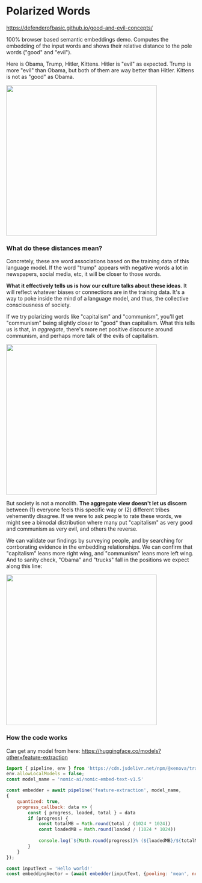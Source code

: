 # Polarized Words

https://defenderofbasic.github.io/good-and-evil-concepts/

100% browser based semantic embeddings demo. Computes the embedding of the input words and shows their relative distance to the pole words ("good" and "evil"). 

Here is Obama, Trump, Hitler, Kittens. Hitler is "evil" as expected. Trump is more "evil" than Obama, but both of them are way better than Hitler. Kittens is not as "good" as Obama. 

<img src="https://github.com/user-attachments/assets/1812db4f-0061-4f5a-a304-65bc44048fb2" width=400></img>

### What do these distances mean?

Concretely, these are word associations based on the training data of this language model. If the word "trump" appears with negative words a lot in newspapers, social media, etc, it will be closer to those words. 

**What it effectively tells us is how our culture talks about these ideas**. It will reflect whatever biases or connections are in the training data. It's a way to poke inside the mind of a language model, and thus, the collective consciousness of society. 

If we try polarizing words like "capitalism" and "communism", you'll get "communism" being slightly closer to "good" than capitalism. What this tells us is that, _in aggregate_, there's more net positive discourse around communism, and perhaps more talk of the evils of capitalism. 

<img src="https://github.com/user-attachments/assets/49008494-2af3-4d9d-b125-e172a7ed0f7b" width=400></img>

But society is not a monolith. **The aggregate view doesn't let us discern** between (1) everyone feels this specific way or (2) different tribes vehemently disagree. If we were to ask people to rate these words, we might see a bimodal distribution where many put "capitalism" as very good and communism as very evil, and others the reverse. 

We can validate our findings by surveying people, and by searching for corrborating evidence in the embedding relationships. We can confirm that "capitalism" leans more right wing, and "communism" leans more left wing. And to sanity check, "Obama" and "trucks" fall in the positions we expect along this line:

<img src="https://github.com/user-attachments/assets/6bbabde4-eab0-4f5e-8511-dbbaa8f64297" width=400></img>


### How the code works

Can get any model from here: https://huggingface.co/models?other=feature-extraction


```javascript
import { pipeline, env } from 'https://cdn.jsdelivr.net/npm/@xenova/transformers@2.6.0';
env.allowLocalModels = false;
const model_name = 'nomic-ai/nomic-embed-text-v1.5'

const embedder = await pipeline('feature-extraction', model_name,
{
    quantized: true,
    progress_callback: data => {
        const { progress, loaded, total } = data
        if (progress) {
            const totalMB = Math.round(total / (1024 * 1024))
            const loadedMB = Math.round(loaded / (1024 * 1024))
            
            console.log(`${Math.round(progress)}% (${loadedMB}/${totalMB} mb)`);
        }
    }
});

const inputText = 'Hello world!'
const embeddingVector = (await embedder(inputText, {pooling: 'mean', normalize: true})).data
```
